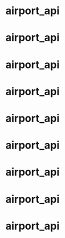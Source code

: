 # airport_api
# airport_api
# airport_api
# airport_api
# airport_api
# airport_api
# airport_api
# airport_api
# airport_api
